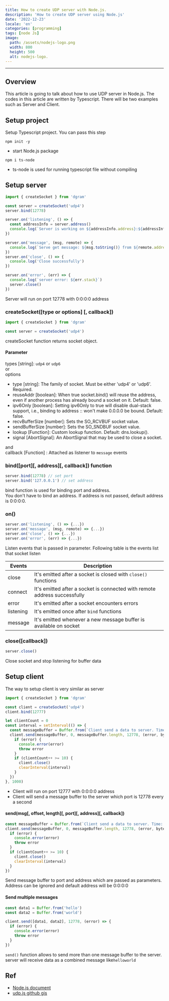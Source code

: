 ```yaml
---
title: How to create UDP server with Node.js.
description: 'How to create UDP server using Node.js'
date: '2022-12-23'
locale: 'en'
categories: [programming]
tags: [node Js]
image:
  path: /assets/nodejs-logo.png
  width: 800
  height: 500
  alt: nodejs-logo.
---
```

---
## Overview
This article is going to talk about how to use UDP server in Node.js. The codes in this article are written by Typescript.
There will be two examples such as Server and Client.

## Setup project
Setup Typescript project. You can pass this step
```shell
npm init -y
```
- start Node.js package
```shell
npm i ts-node
```
- ts-node is used for running typescript file without compiling

## Setup server
```typescript
import { createSocket } from 'dgram'

const server = createSocket('udp4')
server.bind(12778)

server.on('listening', () => {
  const addressInfo = server.address()
  console.log(`Server is working on ${addressInfo.address}:${addressInfo.port}`)
})

server.on('message', (msg, remote) => {
  console.log(`Serve get message: ${msg.toString()} from ${remote.address}:${remote.port}`)
})
server.on('close', () => {
  console.log('Close successfully')
})

server.on('error', (err) => {
  console.log(`server error: ${err.stack}`)
  server.close()
})
```
Server will run on port 12778 with 0:0:0:0 address

### createSocket([type or options] [, callback])
```typescript
import { createSocket } from 'dgram'

const server = createSocket('udp4')
```
createSocket function returns socket object.
#### Parameter
types [string]: ```udp4``` or ```udp6``` <br>
or <br>
options
- type [string]: The family of socket. Must be either 'udp4' or 'udp6'. Required.
- reuseAddr [boolean]: When true socket.bind() will reuse the address, even if another process has already bound a socket on it. Default: false.
- ipv6Only [boolean]: Setting ipv6Only to true will disable dual-stack support, i.e., binding to address :: won't make 0.0.0.0 be bound. Default: false.
- recvBufferSize [number]: Sets the SO_RCVBUF socket value.
- sendBufferSize [number]: Sets the SO_SNDBUF socket value.
- lookup [Function]: Custom lookup function. Default: dns.lookup().
- signal [AbortSignal]: An AbortSignal that may be used to close a socket.

and <br>
callback [Function] : Attached as listener to ```message``` events

### bind([port][, address][, callback]) function
```typescript
server.bind(12778) // set port
server.bind('127.0.0.1') // set address
```
bind function is used for binding port and address. <br>
You don't have to bind an address. If address is not passed, default address is 0:0:0:0.

### on()
```typescript
server.on('listening', () => {...})
server.on('message', (msg, remote) => {...})
server.on('close', () => {...})
server.on('error', (err) => {...})
```
Listen events that is passed in parameter. Following table is the events list that socket listen

| Events    | Description                                                               |
| --------- | ------------------------------------------------------------------------- |
| close     | It's emitted after a socket is closed with ```close()``` functions        |
| connect   | It's emitted after a socket is connected with remote address successfully |
| error     | It's emitted after a socket encounters errors                             |
| listening | It's emitted once after ```bind``` functions                              |
| message   | It's emitted whenever a new message buffer is available on socket         |

### close([callback])
```typescript
server.close()
```
Close socket and stop listening for buffer data

## Setup client
The way to setup client is very similar as server
```typescript
import { createSocket } from 'dgram'

const client = createSocket('udp4')
client.bind(12777)

let clientCount = 0
const interval = setInterval(() => {
  const messageBuffer = Buffer.from(`Client send a data to server. Time: ${new Date().toISOString()}`)
  client.send(messageBuffer, 0, messageBuffer.length, 12778, (error, bytes) => {
    if (error) {
      console.error(error)
      throw error
    }
    if (clientCount++ >= 10) {
      client.close()
      clearInterval(interval)
    }
  })
}, 1000)
```
- Client will run on port 12777 with 0:0:0:0 address
- Client will send a message buffer to the server which port is 12778 every a second

#### send(msg[, offset, length][, port][, address][, callback])
```typescript
const messageBuffer = Buffer.from(`Client send a data to server. Time: ${new Date().toISOString()}`)
client.send(messageBuffer, 0, messageBuffer.length, 12778, (error, bytes) => {
  if (error) {
    console.error(error)
    throw error
  }
  if (clientCount++ >= 10) {
    client.close()
    clearInterval(interval)
  }
})
```
Send message buffer to port and address which are passed as parameters. <br>
Address can be ignored and default address will be 0:0:0:0

#### Send multiple messages
```typescript
const data1 = Buffer.from('hello')
const data2 = Buffer.from('world')

client.send([data1, data2], 12778, (error) => {
  if (error) {
    console.error(error)
    throw error
  }
})
```
```send()``` function allows to send more than one message buffer to the server.
server will receive data as a combined message like```helloworld```

## Ref
- [Node.js document](https://nodejs.org/api/dgram.html)
- [udp.js github gis](https://gist.github.com/sid24rane/6e6698e93360f2694e310dd347a2e2eb)

